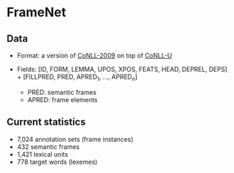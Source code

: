 # FrameNet

## Data

* Format: a version of [CoNLL-2009](http://ufal.mff.cuni.cz/conll2009-st/task-description.html) on top of [CoNLL-U](http://universaldependencies.org/format.html)

* Fields: [ID, FORM, LEMMA, UPOS, XPOS, FEATS, HEAD, DEPREL, DEPS] + [FILLPRED, PRED, APRED<sub>1</sub>, ..., APRED<sub>n</sub>]
  - PRED: semantic frames
  - APRED: frame elements

## Current statistics

* 7,024 annotation sets (frame instances)
* 432 semantic frames
* 1,421 lexical units
* 778 target words (lexemes)
